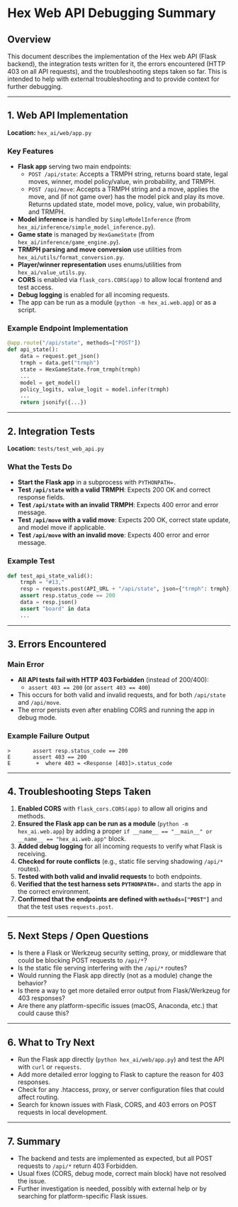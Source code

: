 # Hex Web API Debugging Summary

## Overview
This document describes the implementation of the Hex web API (Flask backend), the integration tests written for it, the errors encountered (HTTP 403 on all API requests), and the troubleshooting steps taken so far. This is intended to help with external troubleshooting and to provide context for further debugging.

---

## 1. Web API Implementation

**Location:** `hex_ai/web/app.py`

### Key Features
- **Flask app** serving two main endpoints:
  - `POST /api/state`: Accepts a TRMPH string, returns board state, legal moves, winner, model policy/value, win probability, and TRMPH.
  - `POST /api/move`: Accepts a TRMPH string and a move, applies the move, and (if not game over) has the model pick and play its move. Returns updated state, model move, policy, value, win probability, and TRMPH.
- **Model inference** is handled by `SimpleModelInference` (from `hex_ai/inference/simple_model_inference.py`).
- **Game state** is managed by `HexGameState` (from `hex_ai/inference/game_engine.py`).
- **TRMPH parsing and move conversion** use utilities from `hex_ai/utils/format_conversion.py`.
- **Player/winner representation** uses enums/utilities from `hex_ai/value_utils.py`.
- **CORS** is enabled via `flask_cors.CORS(app)` to allow local frontend and test access.
- **Debug logging** is enabled for all incoming requests.
- The app can be run as a module (`python -m hex_ai.web.app`) or as a script.

### Example Endpoint Implementation
```python
@app.route("/api/state", methods=["POST"])
def api_state():
    data = request.get_json()
    trmph = data.get("trmph")
    state = HexGameState.from_trmph(trmph)
    ...
    model = get_model()
    policy_logits, value_logit = model.infer(trmph)
    ...
    return jsonify({...})
```

---

## 2. Integration Tests

**Location:** `tests/test_web_api.py`

### What the Tests Do
- **Start the Flask app** in a subprocess with `PYTHONPATH=.`
- **Test `/api/state` with a valid TRMPH**: Expects 200 OK and correct response fields.
- **Test `/api/state` with an invalid TRMPH**: Expects 400 error and error message.
- **Test `/api/move` with a valid move**: Expects 200 OK, correct state update, and model move if applicable.
- **Test `/api/move` with an invalid move**: Expects 400 error and error message.

### Example Test
```python
def test_api_state_valid():
    trmph = "#13,"
    resp = requests.post(API_URL + "/api/state", json={"trmph": trmph})
    assert resp.status_code == 200
    data = resp.json()
    assert "board" in data
    ...
```

---

## 3. Errors Encountered

### Main Error
- **All API tests fail with HTTP 403 Forbidden** (instead of 200/400):
  - `assert 403 == 200` (or `assert 403 == 400`)
- This occurs for both valid and invalid requests, and for both `/api/state` and `/api/move`.
- The error persists even after enabling CORS and running the app in debug mode.

### Example Failure Output
```
>       assert resp.status_code == 200
E       assert 403 == 200
E        +  where 403 = <Response [403]>.status_code
```

---

## 4. Troubleshooting Steps Taken

1. **Enabled CORS** with `flask_cors.CORS(app)` to allow all origins and methods.
2. **Ensured the Flask app can be run as a module** (`python -m hex_ai.web.app`) by adding a proper `if __name__ == "__main__" or __name__ == "hex_ai.web.app"` block.
3. **Added debug logging** for all incoming requests to verify what Flask is receiving.
4. **Checked for route conflicts** (e.g., static file serving shadowing `/api/*` routes).
5. **Tested with both valid and invalid requests** to both endpoints.
6. **Verified that the test harness sets `PYTHONPATH=.`** and starts the app in the correct environment.
7. **Confirmed that the endpoints are defined with `methods=["POST"]`** and that the test uses `requests.post`.

---

## 5. Next Steps / Open Questions

- Is there a Flask or Werkzeug security setting, proxy, or middleware that could be blocking POST requests to `/api/*`?
- Is the static file serving interfering with the `/api/*` routes?
- Would running the Flask app directly (not as a module) change the behavior?
- Is there a way to get more detailed error output from Flask/Werkzeug for 403 responses?
- Are there any platform-specific issues (macOS, Anaconda, etc.) that could cause this?

---

## 6. What to Try Next

- Run the Flask app directly (`python hex_ai/web/app.py`) and test the API with `curl` or `requests`.
- Add more detailed error logging to Flask to capture the reason for 403 responses.
- Check for any .htaccess, proxy, or server configuration files that could affect routing.
- Search for known issues with Flask, CORS, and 403 errors on POST requests in local development.

---

## 7. Summary

- The backend and tests are implemented as expected, but all POST requests to `/api/*` return 403 Forbidden.
- Usual fixes (CORS, debug mode, correct main block) have not resolved the issue.
- Further investigation is needed, possibly with external help or by searching for platform-specific Flask issues. 